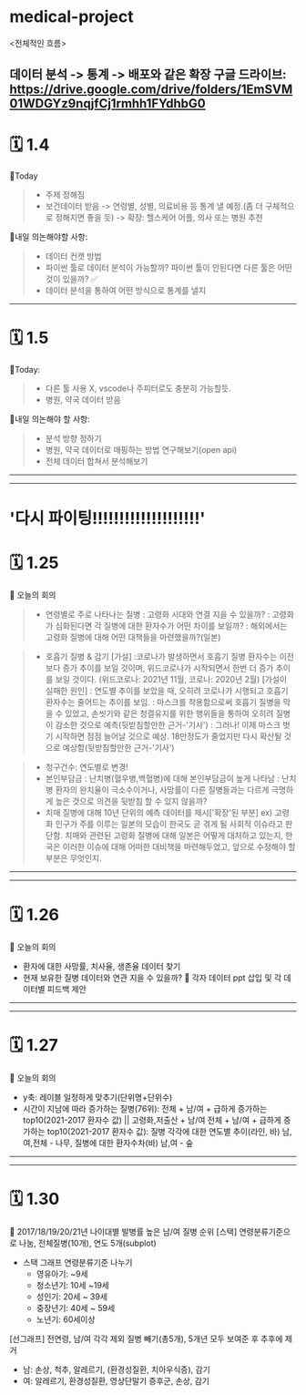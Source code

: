# medical-project

<전체적인 흐름>

데이터 분석 -> 통계 -> 배포와 같은 확장
구글 드라이브: https://drive.google.com/drive/folders/1EmSVM01WDGYz9nqjfCj1rmhh1FYdhbG0
--------------------------------------------------------------------------------------------------------------------
# 🗓 1.4
📍Today
> - 주제 정해짐
> - 보건데이터 받음 -> 연령별, 성별, 의료비용 등 통계 낼 예정.(좀 더 구체적으로 정해지면 좋을 듯) -> 확장: 헬스케어 어플, 의사 또는 병원 추천

📍내일 의논해야할 사항: 
> -  데이터 컨캣 방법 
> -  파이썬 툴로 데이터 분석이 가능할까? 파이썬 툴이 안된다면 다른 툴은 어떤 것이 있을까? ✅
> -  데이터 분석을 통하여 어떤 방식으로 통계를 낼지 
--------------------------------------------------------------------------------------------------------------------
# 🗓 1.5
📍Today: 
> - 다른 툴 사용 X, vscode나 주피터로도 충분히 가능할듯.
> - 병원, 약국 데이터 받음

📍내일 의논해야 할 사항:
> - 분석 방향 정하기
> - 병원, 약국 데이터로 매핑하는 방법 연구해보기(open api)
> - 전체 데이터 합쳐서 분석해보기 
----------------------------------------------------------------------------------------------------
----------------
# '다시 파이팅!!!!!!!!!!!!!!!!!!!!'
# 🗓 1.25
📍 오늘의 회의
> - 연령별로 주로 나타나는 질병
  : 고령화 시대와 연결 지을 수 있을까?
  : 고령화가 심화된다면 각 질병에 대한 환자수가 어떤 차이를 보일까?
  : 해외에서는 고령화 질병에 대해 어떤 대책들을 마련했을까?(일본)
  
> - 호흡기 질병 & 감기
  [가설]
    :코로나가 발생하면서 호흡기 질병 환자수는 이전보다 증가 추이를 보일 것이며, 위드코로나가 시작되면서 한번 더 증가 추이를 보일 것이다. (위드코로나: 2021년 11월, 코로나: 2020년 2월)
  [가설이 실패한 원인]
    : 연도별 추이를 보았을 때, 오히려 코로나가 시행되고 호흡기 환자수는 줄어드는 추이를 보임.
    : 마스크를 착용함으로써 호흡기 질병을 막을 수 있었고, 손씻기와 같은 청결유지를 위한 행위들을 통하여 오히려 질병이 감소한 것으로 예측(뒷받침할만한 근거-'기사')
    : 그러나! 이제 마스크 벗기 시작하면 점점 늘어날 것으로 예상. 18만정도가 줄었지만 다시 확산될 것으로 예상함(뒷받침할만한 근거-'기사')

> - 청구건수: 연도별로 변경!
> - 본인부담금
  : 난치병(혈우병,백혈병)에 대해 본인부담금이 높게 나타남
  : 난치병 환자의 완치율이 극소수이거나, 사망률이 다른 질병들과는 다르게 극명하게 높은 것으로 의견을 뒷받침 할 수 있지 않을까?
> - 치매 질병에 대해 10년 단위의 예측 데이터를 제시['확장'된 부분]
  ex) 고령화 인구가 주를 이루는 일본의 모습이 한국도 곧 겪게 될 사회적 이슈라고 판단함. 치매와 관련된 고령화 질병에 대해 일본은 어떻게 대처하고 있는지,
      한국은 이러한 이슈에 대해 어떠한 대비책을 마련해두었고, 앞으로 수정해야 할 부분은 무엇인지.
----------------------------------------------------------------------------------------------------
----------------
# 🗓 1.26
📍 오늘의 회의
- 환자에 대한 사망률, 치사율, 생존율 데이터 찾기
- 현재 보유한 질병 데이터와 연관 지을 수 있을까?
📍 각자 데이터 ppt 삽입 및 각 데이터별 피드백 제안
----------------------------------------------------------------------------------------------------
----------------
# 🗓 1.27
📍 오늘의 회의
- y축: 레이블 일정하게 맞추기(단위명+단위수)
- 시간이 지남에 따라 증가하는 질병(76위): 전체 + 남/여 + 급하게 증가하는 top10(2021-2017 환자수 값) || 고령화,저출산 + 남/여
  전체 + 남/여 + 급하게 증가하는 top10(2021-2017 환자수 값): 질병 각각에 대한 연도별 추이(라인, 바) 남,여,전체 - 나무, 질병에 대한 환자수차(바) 남,여 - 숲
----------------------------------------------------------------------------------------------------
----------------
# 🗓 1.30
📍 2017/18/19/20/21년 나이대별 발병률 높은 남/여 질병 순위
[스택] 연령분류기준으로 나눔, 전체질병(10개), 연도 5개(subplot)
- 스택 그래프 연령분류기준 나누기
  - 영유아기: ~9세
  - 청소년기: 10세 ~19세
  - 성인기: 20세 ~ 39세
  - 중장년기: 40세 ~ 59세
  - 노년기: 60세이상

[선그래프] 전연령, 남/여 각각 제외 질병 빼기(총5개), 5개년 모두 보여준 후 추후에 제거
- 남: 손상, 척추, 알레르기, (환경성질환, 치아우식증), 감기
- 여: 알레르기, 환경성질환, 영상단말기 증후군, 손상, 감기
